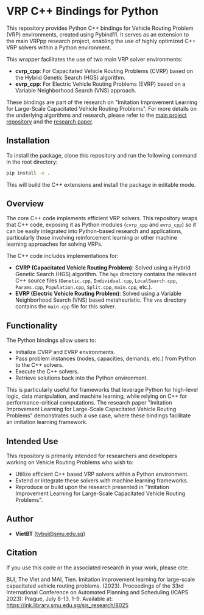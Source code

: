 # VRP C++ Bindings for Python

This repository provides Python C++ bindings for Vehicle Routing Problem (VRP) environments, created using Pybind11. It serves as an extension to the main VRPpp research project, enabling the use of highly optimized C++ VRP solvers within a Python environment.

This wrapper facilitates the use of two main VRP solver environments:
* **cvrp_cpp**: For Capacitated Vehicle Routing Problems (CVRP) based on the Hybrid Genetic Search (HGS) algorithm.
* **evrp_cpp**: For Electric Vehicle Routing Problems (EVRP) based on a Variable Neighborhood Search (VNS) approach.

These bindings are part of the research on "Imitation Improvement Learning for Large-Scale Capacitated Vehicle Routing Problems". For more details on the underlying algorithms and research, please refer to the [main project repository](https://github.com/vietbt/VRPpp)  and the [research paper](https://ink.library.smu.edu.sg/sis_research/8025).

## Installation

To install the package, clone this repository and run the following command in the root directory:

```bash
pip install -e .
```

This will build the C++ extensions and install the package in editable mode.

## Overview

The core C++ code implements efficient VRP solvers. This repository wraps that C++ code, exposing it as Python modules (`cvrp_cpp` and `evrp_cpp`) so it can be easily integrated into Python-based research and applications, particularly those involving reinforcement learning or other machine learning approaches for solving VRPs.

The C++ code includes implementations for:
* **CVRP (Capacitated Vehicle Routing Problem)**: Solved using a Hybrid Genetic Search (HGS) algorithm. The `hgs` directory contains the relevant C++ source files (`Genetic.cpp`, `Individual.cpp`, `LocalSearch.cpp`, `Params.cpp`, `Population.cpp`, `Split.cpp`, `main.cpp`, etc.).
* **EVRP (Electric Vehicle Routing Problem)**: Solved using a Variable Neighborhood Search (VNS) based metaheuristic. The `vns` directory contains the `main.cpp` file for this solver.

## Functionality

The Python bindings allow users to:
* Initialize CVRP and EVRP environments.
* Pass problem instances (nodes, capacities, demands, etc.) from Python to the C++ solvers.
* Execute the C++ solvers.
* Retrieve solutions back into the Python environment.

This is particularly useful for frameworks that leverage Python for high-level logic, data manipulation, and machine learning, while relying on C++ for performance-critical computations. The research paper "Imitation Improvement Learning for Large-Scale Capacitated Vehicle Routing Problems" demonstrates such a use case, where these bindings facilitate an imitation learning framework.

## Intended Use

This repository is primarily intended for researchers and developers working on Vehicle Routing Problems who wish to:
* Utilize efficient C++ based VRP solvers within a Python environment.
* Extend or integrate these solvers with machine learning frameworks.
* Reproduce or build upon the research presented in "Imitation Improvement Learning for Large-Scale Capacitated Vehicle Routing Problems".

## Author

* **VietBT** (tvbui@smu.edu.sg)

## Citation

If you use this code or the associated research in your work, please cite:

BUI, The Viet and MAI, Tien. Imitation improvement learning for large-scale capacitated vehicle routing problems. (2023). Proceedings of the 33rd International Conference on Automated Planning and Scheduling (ICAPS 2023): Prague, July 8-13. 1-9. Available at: https://ink.library.smu.edu.sg/sis_research/8025 
